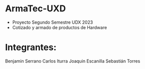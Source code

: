 # ArmaTec-UXD
- Proyecto Segundo Semestre UDX 2023
- Cotizado y armado de productos de Hardware

# Integrantes:
Benjamin Serrano
Carlos Iturra
Joaquin Escanilla
Sebastián Torres
